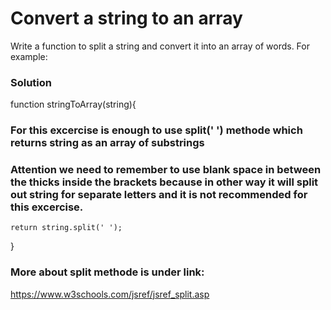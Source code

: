 # Convert a string to an array

Write a function to split a string and convert it into an array of words. For example:

### Solution

function stringToArray(string){

### For this excercise is enough to use split(' ') methode which returns string as an array of substrings

### Attention we need to remember to use blank space in between the thicks inside the brackets because in other way it will split out string for separate letters and it is not recommended for this excercise.

    return string.split(' ');

}

### More about split methode is under link:

https://www.w3schools.com/jsref/jsref_split.asp
